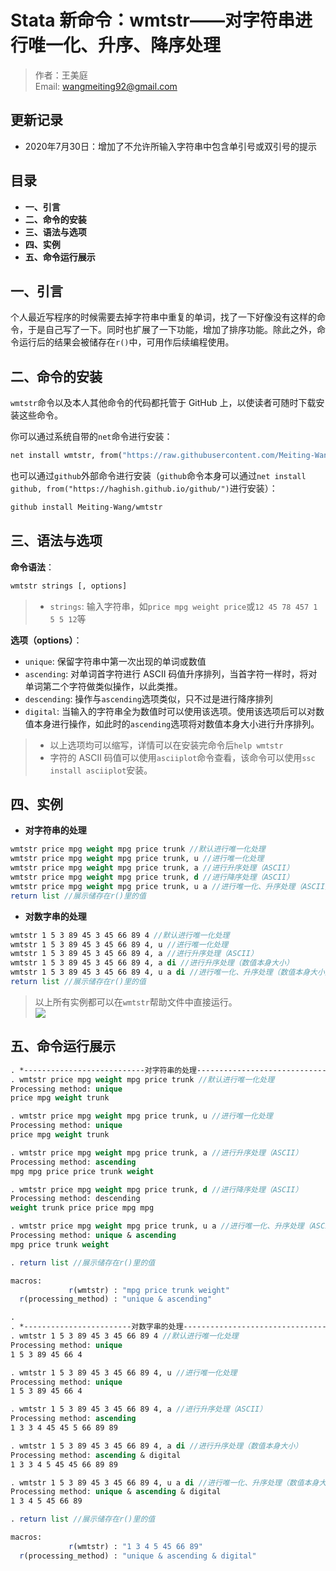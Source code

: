 # Stata 新命令：wmtstr——对字符串进行唯一化、升序、降序处理

> 作者：王美庭  
> Email: wangmeiting92@gmail.com


## 更新记录

- 2020年7月30日：增加了不允许所输入字符串中包含单引号或双引号的提示 


## 目录

- **一、引言**
- **二、命令的安装**
- **三、语法与选项**
- **四、实例**
- **五、命令运行展示**


## 一、引言

个人最近写程序的时候需要去掉字符串中重复的单词，找了一下好像没有这样的命令，于是自己写了一下。同时也扩展了一下功能，增加了排序功能。除此之外，命令运行后的结果会被储存在`r()`中，可用作后续编程使用。


## 二、命令的安装

`wmtstr`命令以及本人其他命令的代码都托管于 GitHub 上，以使读者可随时下载安装这些命令。

你可以通过系统自带的`net`命令进行安装：

```stata
net install wmtstr, from("https://raw.githubusercontent.com/Meiting-Wang/wmtstr/master")
```

也可以通过`github`外部命令进行安装（`github`命令本身可以通过`net install github, from("https://haghish.github.io/github/")`进行安装）：

```stata
github install Meiting-Wang/wmtstr
```


## 三、语法与选项

**命令语法**：

```stata
wmtstr strings [, options]
```

> - `strings`: 输入字符串，如`price mpg weight price`或`12 45 78 457 1 5 5 12`等

**选项（options）**：

- `unique`: 保留字符串中第一次出现的单词或数值
- `ascending`: 对单词首字符进行 ASCII 码值升序排列，当首字符一样时，将对单词第二个字符做类似操作，以此类推。
- `descending`: 操作与`ascending`选项类似，只不过是进行降序排列
- `digital`: 当输入的字符串全为数值时可以使用该选项。使用该选项后可以对数值本身进行操作，如此时的`ascending`选项将对数值本身大小进行升序排列。

> - 以上选项均可以缩写，详情可以在安装完命令后`help wmtstr`
> - 字符的 ASCII 码值可以使用`asciiplot`命令查看，该命令可以使用`ssc install asciiplot`安装。


## 四、实例

- **对字符串的处理**

```stata
wmtstr price mpg weight mpg price trunk //默认进行唯一化处理
wmtstr price mpg weight mpg price trunk, u //进行唯一化处理
wmtstr price mpg weight mpg price trunk, a //进行升序处理（ASCII）
wmtstr price mpg weight mpg price trunk, d //进行降序处理（ASCII）
wmtstr price mpg weight mpg price trunk, u a //进行唯一化、升序处理（ASCII）
return list //展示储存在r()里的值
```

- **对数字串的处理**

```stata
wmtstr 1 5 3 89 45 3 45 66 89 4 //默认进行唯一化处理
wmtstr 1 5 3 89 45 3 45 66 89 4, u //进行唯一化处理
wmtstr 1 5 3 89 45 3 45 66 89 4, a //进行升序处理（ASCII）
wmtstr 1 5 3 89 45 3 45 66 89 4, a di //进行升序处理（数值本身大小）
wmtstr 1 5 3 89 45 3 45 66 89 4, u a di //进行唯一化、升序处理（数值本身大小）
return list //展示储存在r()里的值
```

> 以上所有实例都可以在`wmtstr`帮助文件中直接运行。  
> ![](https://imgkr.cn-bj.ufileos.com/33dd25d1-8965-4fb9-89c7-d9abb1e5a9aa.png)


## 五、命令运行展示

```stata
. *---------------------------对字符串的处理-----------------------------------
. wmtstr price mpg weight mpg price trunk //默认进行唯一化处理
Processing method: unique
price mpg weight trunk

. wmtstr price mpg weight mpg price trunk, u //进行唯一化处理
Processing method: unique
price mpg weight trunk

. wmtstr price mpg weight mpg price trunk, a //进行升序处理（ASCII）
Processing method: ascending
mpg mpg price price trunk weight

. wmtstr price mpg weight mpg price trunk, d //进行降序处理（ASCII）
Processing method: descending
weight trunk price price mpg mpg

. wmtstr price mpg weight mpg price trunk, u a //进行唯一化、升序处理（ASCII）
Processing method: unique & ascending
mpg price trunk weight

. return list //展示储存在r()里的值

macros:
             r(wmtstr) : "mpg price trunk weight"
  r(processing_method) : "unique & ascending"

.
. *------------------------对数字串的处理-------------------------------------
. wmtstr 1 5 3 89 45 3 45 66 89 4 //默认进行唯一化处理
Processing method: unique
1 5 3 89 45 66 4

. wmtstr 1 5 3 89 45 3 45 66 89 4, u //进行唯一化处理
Processing method: unique
1 5 3 89 45 66 4

. wmtstr 1 5 3 89 45 3 45 66 89 4, a //进行升序处理（ASCII）
Processing method: ascending
1 3 3 4 45 45 5 66 89 89

. wmtstr 1 5 3 89 45 3 45 66 89 4, a di //进行升序处理（数值本身大小）
Processing method: ascending & digital
1 3 3 4 5 45 45 66 89 89

. wmtstr 1 5 3 89 45 3 45 66 89 4, u a di //进行唯一化、升序处理（数值本身大小）
Processing method: unique & ascending & digital
1 3 4 5 45 66 89

. return list //展示储存在r()里的值

macros:
             r(wmtstr) : "1 3 4 5 45 66 89"
  r(processing_method) : "unique & ascending & digital"
```
